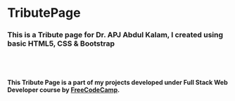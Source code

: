 # TributePage
<h3>This is a Tribute page for Dr. APJ Abdul Kalam, I created using basic HTML5, CSS &amp; Bootstrap</h3><br></br>
<h4>This Tribute Page is a part of my projects developed under Full Stack Web Developer course by 
<a href="http://www.freecodecamp.com">FreeCodeCamp</a>.</h4>


